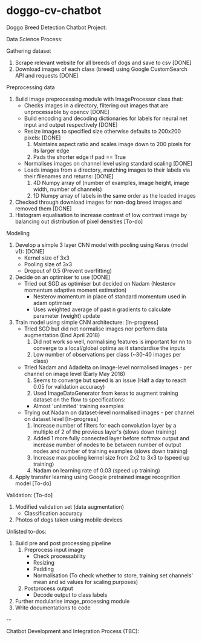 # doggo-cv-chatbot
Doggo Breed Detection Chatbot Project:

Data Science Process:

Gathering dataset
1. Scrape relevant website for all breeds of dogs and save to csv [DONE]
2. Download images of each class (breed) using Google CustomSearch API and requests [DONE]

Preprocessing data 
1. Build image preprocessing module with ImageProcessor class that:
    - Checks images in a directory, filtering out images that are unprocessable by opencv [DONE]
    - Build encoding and decoding dictionaries for labels for neural net input and output respectively [DONE]
    - Resize images to specified size otherwise defaults to 200x200 pixels: [DONE]
      1. Maintains aspect ratio and scales image down to 200 pixels for its larger edge
      2. Pads the shorter edge if pad == True
    - Normalises images on channel level using standard scaling [DONE]
    - Loads images from a directory, matching images to their labels via their filenames and returns: [DONE]
      1. 4D Numpy array of (number of examples, image height, image width, number of channels)
      2. 1D Numpy array of labels in the same order as the loaded images
2. Checked through download images for non-dog breed images and removed them [DONE]
3. Histogram equalisation to increase contrast of low contrast image by balancing out distribution of pixel densities [To-do]

Modeling
1. Develop a simple 3 layer CNN model with pooling using Keras (model v1): [DONE]
    - Kernel size of 3x3
    - Pooling size of 3x3
    - Dropout of 0.5 (Prevent overfitting)
2. Decide on an optimiser to use [DONE]
    - Tried out SGD as optimiser but decided on Nadam (Nesterov momentum adaptive moment estimation)
      - Nesterov momentum in place of standard momentum used in adam optimiser
      - Uses weighted average of past n gradients to calculate parameter (weight) update
3. Train model using simple CNN architecture: [In-progress]
    - Tried SGD but did not normalise images nor perform data augmentation (End April 2018)
      1. Did not work so well, normalising features is important for nn to converge to a local/global optima as it standardise the inputs
      2. Low number of observations per class (~30-40 images per class) 
    - Tried Nadam and Adadelta on image-level normalised images - per channel on image level (Early May 2018)
      1. Seems to converge but speed is an issue (Half a day to reach 0.05 for validation accuracy)
      2. Used ImageDataGenerator from keras to augment training dataset on the flow to specifications:
        - Almost 'unlimited' training examples
    - Trying out Nadam on dataset-level normalised images - per channel on dataset level [In-progress]
      1. Increase number of filters for each convolution layer by a multiple of 2 of the previous layer's (slows down training)
      2. Added 1 more fully connected layer before softmax output and increase number of nodes to be between number of output nodes and number of training examples (slows down training)
      3. Increase max pooling kernel size from 2x2 to 3x3 to (speed up training)
      4. Nadam on learning rate of 0.03 (speed up training)
4. Apply transfer learning using Google pretrained image recognition model [To-do]

Validation: [To-do]
1. Modified validation set (data augmentation)
    - Classification accuracy
2. Photos of dogs taken using mobile devices


Unlisted to-dos: 
1. Build pre and post processing pipeline
    1. Preprocess input image
        - Check processability
        - Resizing
        - Padding
        - Normalisation (To check whether to store, training set channels' mean and sd values for scaling purposes)
    2. Postprocess output
        - Decode output to class labels
2. Further modularise image_processing module
3. Write documentations to code

--

Chatbot Development and Integration Process (TBC):

